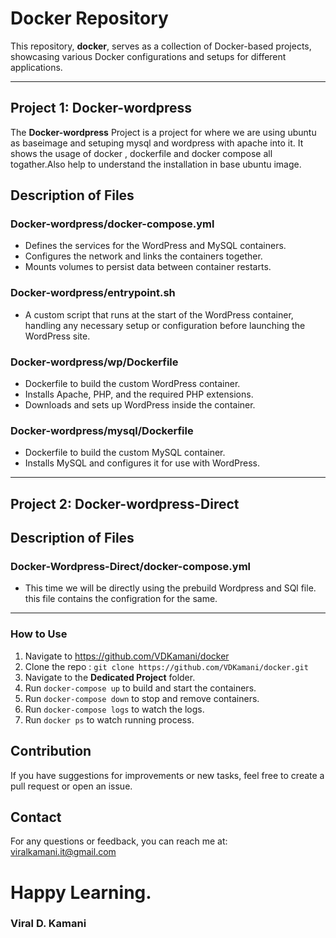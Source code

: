 # Docker Repository

This repository, **docker**, serves as a collection of Docker-based projects, showcasing various Docker configurations and setups for different applications.

---

## Project 1: Docker-wordpress

The **Docker-wordpress** Project is a project for where we are using ubuntu as baseimage and setuping mysql and wordpress with apache into it. It shows the usage of docker , dockerfile and docker compose all togather.Also help to understand the installation in base ubuntu image.

## Description of Files

### Docker-wordpress/docker-compose.yml
- Defines the services for the WordPress and MySQL containers.
- Configures the network and links the containers together.
- Mounts volumes to persist data between container restarts.

### Docker-wordpress/entrypoint.sh
- A custom script that runs at the start of the WordPress container, handling any necessary setup or configuration before launching the WordPress site.

### Docker-wordpress/wp/Dockerfile
- Dockerfile to build the custom WordPress container.
- Installs Apache, PHP, and the required PHP extensions.
- Downloads and sets up WordPress inside the container.

### Docker-wordpress/mysql/Dockerfile
- Dockerfile to build the custom MySQL container.
- Installs MySQL and configures it for use with WordPress.

---

## Project 2: Docker-wordpress-Direct 

## Description of Files

### Docker-Wordpress-Direct/docker-compose.yml 
- This time we will be directly using the prebuild Wordpress and SQl file. this file contains the configration for the same. 

---

### How to Use

1. Navigate to https://github.com/VDKamani/docker 
2. Clone the repo : `git clone https://github.com/VDKamani/docker.git`
3. Navigate to the **Dedicated Project** folder.
4. Run `docker-compose up` to build and start the containers.
5. Run `docker-compose down` to stop and remove containers.
6. Run `docker-compose logs` to watch the logs.
7. Run `docker ps` to watch running process.


## Contribution

If you have suggestions for improvements or new tasks, feel free to create a pull request or open an issue.

## Contact

For any questions or feedback, you can reach me at: viralkamani.it@gmail.com

# Happy Learning.
### Viral D. Kamani